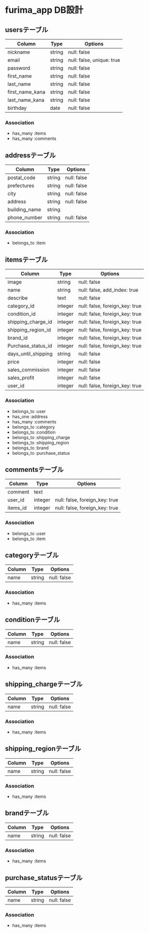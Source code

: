 # furima_app DB設計

## usersテーブル

|Column|Type|Options|
|------|----|-------|
|nickname|string|null: false|
|email|string|null: false, unique: true|
|password|string|null: false|
|first_name|string|null: false|
|last_name|string|null: false|
|first_name_kana|string|null: false|
|last_name_kana|string|null: false|
|birthday|date|null: false|

### Association

- has_many :items
- has_many :comments

## addressテーブル

|Column|Type|Options|
|------|----|-------|
|postal_code|string|null: false|
|prefectures|string|null: false|
|city|string|null: false|
|address|string|null: false|
|building_name|string|
|phone_number|string|null: false|

### Association

- belongs_to :item

## itemsテーブル

|Column|Type|Options|
|------|----|-------|
|image|string|null: false|
|name|string|null: false, add_index: true|
|describe|text|null: false|
|category_id|integer|null: false, foreign_key: true|
|condition_id|integer|null: false, foreign_key: true|
|shipping_charge_id|integer|null: false, foreign_key: true|
|shipping_region_id|integer|null: false, foreign_key: true|
|brand_id|integer|null: false, foreign_key: true|
|Purchase_status_id|integer|null: false, foreign_key: true|
|days_until_shipping|string|null: false|
|price|integer|null: false|
|sales_commission|integer|null: false|
|sales_profit|integer|null: false|
|user_id|integer|null: false, foreign_key: true|

### Association

- belongs_to :user
- has_one :address
- has_many :comments
- belongs_to :category
- belongs_to :condition
- belongs_to :shipping_charge
- belongs_to :shipping_region
- belongs_to :brand
- belongs_to :purchase_status

## commentsテーブル

|Column|Type|Options|
|------|----|-------|
|comment|text|
|user_id|integer|null: false, foreign_key: true|
|items_id|integer|null: false, foreign_key: true|

### Association

- belongs_to :user
- belongs_to :item

## categoryテーブル

|Column|Type|Options|
|------|----|-------|
|name|string|null: false|

### Association

- has_many :items

## conditionテーブル

|Column|Type|Options|
|------|----|-------|
|name|string|null: false|

### Association

- has_many :items

## shipping_chargeテーブル

|Column|Type|Options|
|------|----|-------|
|name|string|null: false|

### Association

- has_many :items

## shipping_regionテーブル

|Column|Type|Options|
|------|----|-------|
|name|string|null: false|

### Association

- has_many :items

## brandテーブル

|Column|Type|Options|
|------|----|-------|
|name|string|null: false|

### Association

- has_many :items

## purchase_statusテーブル

|Column|Type|Options|
|------|----|-------|
|name|string|null: false|

### Association

- has_many :items